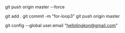 git push origin master --force

git add .
git commit -m "for-loop3"
git push origin master

git config --global user.email "hellolingkon@gmail.com"
